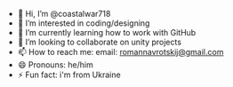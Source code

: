 - 👋 Hi, I’m @coastalwar718
- 👀 I’m interested in coding/designing
- 🌱 I’m currently learning how to work with GitHub
- 💞️ I’m looking to collaborate on unity projects
- 📫 How to reach me: email: romannavrotskij@gmail.com
- 😄 Pronouns: he/him
- ⚡ Fun fact: i'm from Ukraine

<!---
coastalwar718/coastalwar718 is a ✨ special ✨ repository because its `README.md` (this file) appears on your GitHub profile.
You can click the Preview link to take a look at your changes.
--->
